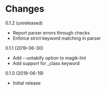 Changes
=======

0.1.2 (unreleased)

- Report parser errors through checks
- Enforce strict keyword matching in parser


0.1.1 (2019-06-30)

- Add --untabify <n> option to magik-lint
- Add support for \_class keyword


0.1.0 (2019-06-19)

- Initial release

